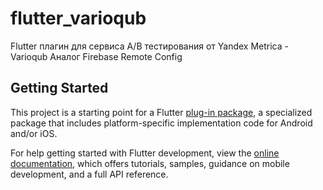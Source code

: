 # flutter_varioqub

Flutter плагин для сервиса A/B тестирования от Yandex Metrica - Varioqub
Аналог Firebase Remote Config

## Getting Started

This project is a starting point for a Flutter
[plug-in package](https://flutter.dev/developing-packages/),
a specialized package that includes platform-specific implementation code for
Android and/or iOS.

For help getting started with Flutter development, view the
[online documentation](https://flutter.dev/docs), which offers tutorials,
samples, guidance on mobile development, and a full API reference.

